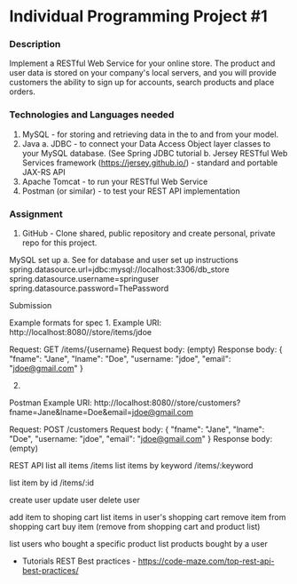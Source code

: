 # Individual Programming Project #1

### Description
Implement a RESTful Web Service for your online store.  The product and user data is stored on your company's local servers, and you will provide customers the ability to sign up for accounts, search products and place orders.

### Technologies and Languages needed
1. MySQL - for storing and retrieving data in the to and from your model.
2. Java
   a. JDBC - to connect your Data Access Object layer classes to your MySQL database. (See Spring JDBC tutorial
   b. Jersey RESTful Web Services framework (https://jersey.github.io/) - standard and portable JAX-RS API 
3. Apache Tomcat - to run your RESTful Web Service
4. Postman (or similar) - to test your REST API implementation

### Assignment
1. GitHub - Clone shared, public repository and create personal, private repo for this project.
	


MySQL set up
   a. See <spring tutorial> for database and user set up instructions
spring.datasource.url=jdbc:mysql://localhost:3306/db_store
spring.datasource.username=springuser
spring.datasource.password=ThePassword

Submission


Example formats for spec
1.
Example URI: http://localhost:8080/<yourAppName>/store/items/jdoe

Request: GET /items/{username}
Request body: (empty)
Response body:
{
    "fname": "Jane",
    "lname": "Doe",
    "username: "jdoe",
    "email": "jdoe@gmail.com"
}

2.
Postman Example URI: http://localhost:8080/<yourAppName>/store/customers?fname=Jane&lname=Doe&email=jdoe@gmail.com


Request: POST /customers
Request body:
{
    "fname": "Jane",
    "lname": "Doe",
    "username: "jdoe",
    "email": "jdoe@gmail.com"
}
Response body: (empty)




REST API
list all items
  /items
list items by keyword
  /items/:keyword

list item by id
  /items/:id

create user 
update user
delete user


add item to shoping cart
list items in user's shopping cart
remove item from shopping cart
buy item (remove from shopping cart and product list)


list users who bought a specific product
list products bought by a user



* Tutorials
REST Best practices - https://code-maze.com/top-rest-api-best-practices/
